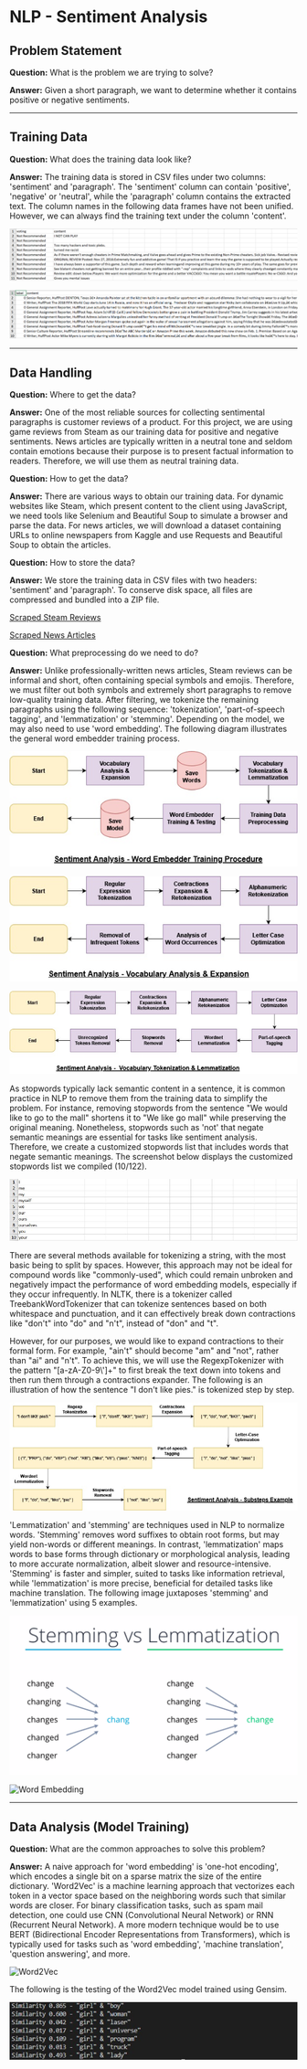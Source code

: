 # NLP - Sentiment Analysis

## Problem Statement

**Question:** What is the problem we are trying to solve?

**Answer:** Given a short paragraph, we want to determine whether it contains positive or negative sentiments.

---

## Training Data

**Question:** What does the training data look like?

**Answer:** The training data is stored in CSV files under two columns: 'sentiment' and 'paragraph'. The 'sentiment' column can contain 'positive', 'negative' or 'neutral', while the 'paragraph' column contains the extracted text. The column names in the following data frames have not been unified. However, we can always find the training text under the column 'content'.

![Steam Reviews Data Frame](images/steam_reviews_preliminary.png)

![News Articles](images/news.png)

---

## Data Handling

**Question:** Where to get the data?

**Answer:** One of the most reliable sources for collecting sentimental paragraphs is customer reviews of a product. For this project, we are using game reviews from Steam as our training data for positive and negative sentiments. News articles are typically written in a neutral tone and seldom contain emotions because their purpose is to present factual information to readers. Therefore, we will use them as neutral training data.

**Question:** How to get the data?

**Answer:** There are various ways to obtain our training data. For dynamic websites like Steam, which present content to the client using JavaScript, we need tools like Selenium and Beautiful Soup to simulate a browser and parse the data. For news articles, we will download a dataset containing URLs to online newspapers from Kaggle and use Requests and Beautiful Soup to obtain the articles.

**Question:** How to store the data?

**Answer:** We store the training data in CSV files with two headers: 'sentiment' and 'paragraph'. To conserve disk space, all files are compressed and bundled into a ZIP file.

[Scraped Steam Reviews](https://drive.google.com/file/d/175SDxxaWLFDwc8rsS7HXR701Y98Sq_qL/view?usp=share_link)

[Scraped News Articles](https://drive.google.com/file/d/1-43d6oVSrXvQtsxqK5HgUn4gmDAA1Rtt/view?usp=share_link)

**Question:** What preprocessing do we need to do?

**Answer:** Unlike professionally-written news articles, Steam reviews can be informal and short, often containing special symbols and emojis. Therefore, we must filter out both symbols and extremely short paragraphs to remove low-quality training data. After filtering, we tokenize the remaining paragraphs using the following sequence: 'tokenization', 'part-of-speech tagging', and 'lemmatization' or 'stemming'. Depending on the model, we may also need to use 'word embedding'. The following diagram illustrates the general word embedder training process.

![Flowchart1](images/sentiment_analysis_w2v_training_proced.jpg)

![Flowchart2](images/sentiment_analysis_vocab_analysis.jpg)

![Flowchart3](images/sentiment_analysis_vocab_token_lemm.jpg)

As stopwords typically lack semantic content in a sentence, it is common practice in NLP to remove them from the training data to simplify the problem. For instance, removing stopwords from the sentence "We would like to go to the mall" shortens it to "We like go mall" while preserving the original meaning. Nonetheless, stopwords such as 'not' that negate semantic meanings are essential for tasks like sentiment analysis. Therefore, we create a customized stopwords list that includes words that negate semantic meanings. The screenshot below displays the customized stopwords list we compiled (10/122).

![StopwordsList](images/stopwords_screenshot.jpg)

There are several methods available for tokenizing a string, with the most basic being to split by spaces. However, this approach may not be ideal for compound words like "commonly-used", which could remain unbroken and negatively impact the performance of word embedding models, especially if they occur infrequently. In NLTK, there is a tokenizer called TreebankWordTokenizer that can tokenize sentences based on both whitespace and punctuation, and it can effectively break down contractions like "don't" into "do" and "n't", instead of "don" and "t".

However, for our purposes, we would like to expand contractions to their formal form. For example, "ain't" should become "am" and "not", rather than "ai" and "n't". To achieve this, we will use the RegexpTokenizer with the pattern "[a-zA-Z0-9\\']+" to first break the text down into tokens and then run them through a contractions expander. The following is an illustration of how the sentence "I don't like pies." is tokenized step by step.

![Flowchart4](images/sentiment_analysis_substep_examp.jpg)

'Lemmatization' and 'stemming' are techniques used in NLP to normalize words. 'Stemming' removes word suffixes to obtain root forms, but may yield non-words or different meanings. In contrast, 'lemmatization' maps words to base forms through dictionary or morphological analysis, leading to more accurate normalization, albeit slower and resource-intensive. 'Stemming' is faster and simpler, suited to tasks like information retrieval, while 'lemmatization' is more precise, beneficial for detailed tasks like machine translation. The following image juxtaposes 'stemming' and 'lemmatization' using 5 examples.

![Lemmatization](images/lemmatization.webp)

![Word Embedding](https://miro.medium.com/v2/resize:fit:1400/0*H-w8rjUvuN6kw5kk.png)

---

## Data Analysis (Model Training)

**Question:** What are the common approaches to solve this problem?

**Answer:** A naive approach for 'word embedding' is 'one-hot encoding', which encodes a single bit on a sparse matrix the size of the entire dictionary. 'Word2Vec' is a machine learning approach that vectorizes each token in a vector space based on the neighboring words such that similar words are closer. For binary classification tasks, such as spam mail detection, one could use CNN (Convolutional Neural Network) or RNN (Recurrent Neural Network). A more modern technique would be to use BERT (Bidirectional Encoder Representations from Transformers), which is typically used for tasks such as 'word embedding', 'machine translation', 'question answering', and more.

![Word2Vec](https://devopedia.org/images/article/221/9279.1570465016.png)

The following is the testing of the Word2Vec model trained using Gensim.

![Word2VecTesting](images/word2vec_testing.jpg)
